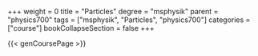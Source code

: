 +++
weight = 0
title = "Particles"
degree = "msphysik"
parent = "physics700"
tags = ["msphysik", "Particles", "physics700"]
categories = ["course"]
bookCollapseSection = false
+++

{{< genCoursePage >}}
